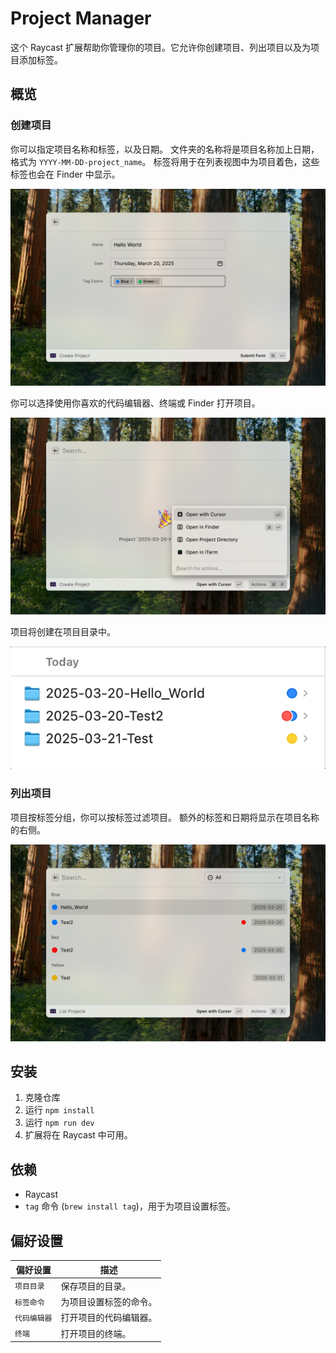 # Project Manager

这个 Raycast 扩展帮助你管理你的项目。它允许你创建项目、列出项目以及为项目添加标签。

## 概览

### 创建项目

你可以指定项目名称和标签，以及日期。
文件夹的名称将是项目名称加上日期，格式为 `YYYY-MM-DD-project_name`。
标签将用于在列表视图中为项目着色，这些标签也会在 Finder 中显示。

![创建项目](./metadata/project-manager-1.png)

你可以选择使用你喜欢的代码编辑器、终端或 Finder 打开项目。

![创建后](./metadata/project-manager-3.png)

项目将创建在项目目录中。

![Finder](./metadata/project-manager-5.jpg)

### 列出项目

项目按标签分组，你可以按标签过滤项目。
额外的标签和日期将显示在项目名称的右侧。

![列出项目](./metadata/project-manager-4.png)

## 安装

1. 克隆仓库
2. 运行 `npm install`
3. 运行 `npm run dev`
4. 扩展将在 Raycast 中可用。

## 依赖

- Raycast
- `tag` 命令 (`brew install tag`)，用于为项目设置标签。

## 偏好设置

| 偏好设置     | 描述                   |
| ------------ | ---------------------- |
| `项目目录`   | 保存项目的目录。       |
| `标签命令`   | 为项目设置标签的命令。 |
| `代码编辑器` | 打开项目的代码编辑器。 |
| `终端`       | 打开项目的终端。       |
